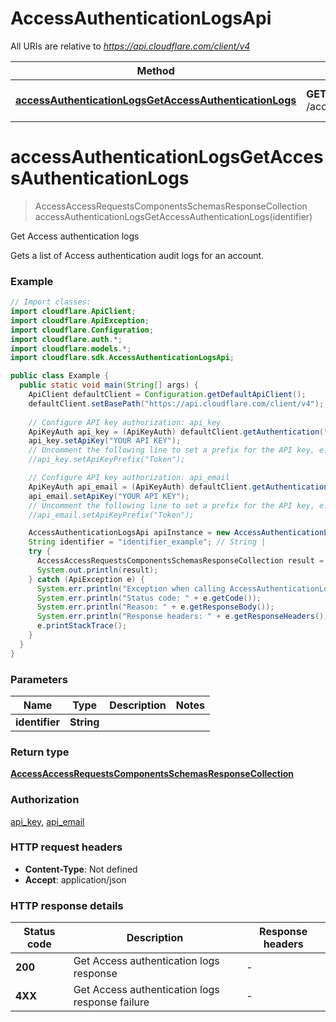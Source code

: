 # AccessAuthenticationLogsApi

All URIs are relative to *https://api.cloudflare.com/client/v4*

| Method | HTTP request | Description |
|------------- | ------------- | -------------|
| [**accessAuthenticationLogsGetAccessAuthenticationLogs**](AccessAuthenticationLogsApi.md#accessAuthenticationLogsGetAccessAuthenticationLogs) | **GET** /accounts/{identifier}/access/logs/access_requests | Get Access authentication logs |


<a id="accessAuthenticationLogsGetAccessAuthenticationLogs"></a>
# **accessAuthenticationLogsGetAccessAuthenticationLogs**
> AccessAccessRequestsComponentsSchemasResponseCollection accessAuthenticationLogsGetAccessAuthenticationLogs(identifier)

Get Access authentication logs

Gets a list of Access authentication audit logs for an account.

### Example
```java
// Import classes:
import cloudflare.ApiClient;
import cloudflare.ApiException;
import cloudflare.Configuration;
import cloudflare.auth.*;
import cloudflare.models.*;
import cloudflare.sdk.AccessAuthenticationLogsApi;

public class Example {
  public static void main(String[] args) {
    ApiClient defaultClient = Configuration.getDefaultApiClient();
    defaultClient.setBasePath("https://api.cloudflare.com/client/v4");
    
    // Configure API key authorization: api_key
    ApiKeyAuth api_key = (ApiKeyAuth) defaultClient.getAuthentication("api_key");
    api_key.setApiKey("YOUR API KEY");
    // Uncomment the following line to set a prefix for the API key, e.g. "Token" (defaults to null)
    //api_key.setApiKeyPrefix("Token");

    // Configure API key authorization: api_email
    ApiKeyAuth api_email = (ApiKeyAuth) defaultClient.getAuthentication("api_email");
    api_email.setApiKey("YOUR API KEY");
    // Uncomment the following line to set a prefix for the API key, e.g. "Token" (defaults to null)
    //api_email.setApiKeyPrefix("Token");

    AccessAuthenticationLogsApi apiInstance = new AccessAuthenticationLogsApi(defaultClient);
    String identifier = "identifier_example"; // String | 
    try {
      AccessAccessRequestsComponentsSchemasResponseCollection result = apiInstance.accessAuthenticationLogsGetAccessAuthenticationLogs(identifier);
      System.out.println(result);
    } catch (ApiException e) {
      System.err.println("Exception when calling AccessAuthenticationLogsApi#accessAuthenticationLogsGetAccessAuthenticationLogs");
      System.err.println("Status code: " + e.getCode());
      System.err.println("Reason: " + e.getResponseBody());
      System.err.println("Response headers: " + e.getResponseHeaders());
      e.printStackTrace();
    }
  }
}
```

### Parameters

| Name | Type | Description  | Notes |
|------------- | ------------- | ------------- | -------------|
| **identifier** | **String**|  | |

### Return type

[**AccessAccessRequestsComponentsSchemasResponseCollection**](AccessAccessRequestsComponentsSchemasResponseCollection.md)

### Authorization

[api_key](../README.md#api_key), [api_email](../README.md#api_email)

### HTTP request headers

 - **Content-Type**: Not defined
 - **Accept**: application/json

### HTTP response details
| Status code | Description | Response headers |
|-------------|-------------|------------------|
| **200** | Get Access authentication logs response |  -  |
| **4XX** | Get Access authentication logs response failure |  -  |

